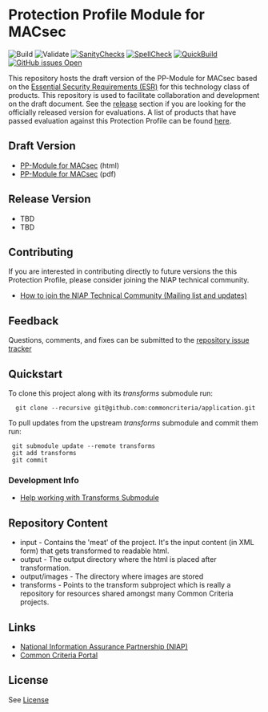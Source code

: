 Protection Profile Module for MACsec
===========
![Build](https://github.com/commoncriteria/MACsec/workflows/Build/badge.svg)
![Validate](https://github.com/commoncriteria/MACsec/workflows/Validate/badge.svg)
[![SanityChecks](https://raw.githubusercontent.com/commoncriteria/MACsec/gh-pages/warnings.svg)](https://github.com/commoncriteria/MACsec/blob/gh-pages/SanityChecksOutput.md)
[![SpellCheck](https://raw.githubusercontent.com/commoncriteria/MACsec/gh-pages/spell-badge.svg)](https://github.com/commoncriteria/MACsec/blob/gh-pages/SpellCheckReport.txt)
[![QuickBuild](https://github.com/commoncriteria/MACsec/actions/workflows/quick_build.yml/badge.svg)](https://commoncriteria.github.io/MACsec)
[![GitHub issues Open](https://img.shields.io/github/issues/commoncriteria/MACsec.svg?maxAge=2592000)](https://github.com/commoncriteria/MACsec/issues) 

This repository hosts the draft version of the PP-Module for MACsec based on the 
[Essential Security Requirements (ESR)](https://commoncriteria.github.io/pp/MACsec/esr.html) for this technology class of 
products. This repository is used to facilitate collaboration and development on the draft document. 
See the [release](#Release-Version) section if you are looking for the officially released version for evaluations. A list of products that have passed evaluation against this Protection Profile can be found [here](https://www.niap-ccevs.org/Product/index.cfm).

## Draft Version

* [PP-Module for MACsec](https://commoncriteria.github.io/pp/application/macsec-release.html) (html)
* [PP-Module for MACsec](https://commoncriteria.github.io/pp/application/macsec-release.pdf) (pdf)

## Release Version
* TBD
* TBD

## Contributing

If you are interested in contributing directly to future versions the this Protection Profile, please consider joining the NIAP technical community.
* [How to join the NIAP Technical Community (Mailing list and updates)](https://www.niap-ccevs.org/NIAP_Evolution/tech_communities.cfm)

## Feedback

Questions, comments, and fixes can be submitted to the [repository issue tracker](https://github.com/commoncriteria/application/issues)

## Quickstart
To clone this project along with its _transforms_ submodule run:

````
  git clone --recursive git@github.com:commoncriteria/application.git
````
To pull updates from the upstream _transforms_ submodule and commit them run:
````
 git submodule update --remote transforms
 git add transforms
 git commit
````

### Development Info
* [Help working with Transforms Submodule](https://github.com/commoncriteria/transforms/wiki/Working-with-Transforms-as-a-Submodule)

## Repository Content
* input - Contains the 'meat' of the project. It's the input content (in XML form) that gets transformed to readable html.
* output - The output directory where the html is placed after transformation.
* output/images - The directory where images are stored
* transforms - Points to the transform subproject which is really a repository for resources shared amongst many Common Criteria projects.

## Links 
* [National Information Assurance Partnership (NIAP)](https://www.niap-ccevs.org/)
* [Common Criteria Portal](https://www.commoncriteriaportal.org/)

## License

See [License](./LICENSE)

